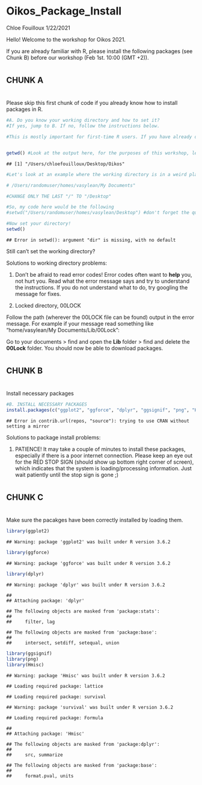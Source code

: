 Oikos\_Package\_Install
================
Chloe Fouilloux
1/22/2021

Hello\! Welcome to the workshop for Oikos 2021.

If you are already familiar with R, please install the following
packages (see Chunk B) before our workshop (Feb 1st. 10:00 (GMT +2)).

# 

## CHUNK A

# 

Please skip this first chunk of code if you already know how to install
packages in R.

``` r
#A. Do you know your working directory and how to set it? 
#If yes, jump to B. If no, follow the instructions below.

#This is mostly important for first-time R users. If you have already downloaded packages before, this will probably not apply to you.


getwd() #Look at the output here, for the purposes of this workshop, let's set the directory to your Desktop. Copy the output of the working directory. 
```

    ## [1] "/Users/chloefouilloux/Desktop/Oikos"

``` r
#Let's look at an example where the working directory is in a weird place:

# /Users/randomuser/homes/vasylean/My Documents"

#CHANGE ONLY THE LAST "/" TO "/Desktop"

#So, my code here would be the following
#setwd("/Users/randomuser/homes/vasylean/Desktop") #don't forget the quotation marks!

#Now set your directory!
setwd() 
```

    ## Error in setwd(): argument "dir" is missing, with no default

Still can’t set the working directory?

Solutions to working directory problems:

1.  Don’t be afraid to read error codes\! Error codes often want to
    **help** you, not hurt you. Read what the error message says and try
    to understand the instructions. If you do not understand what to do,
    try googling the message for fixes.

2.  Locked directory, 00LOCK

Follow the path (wherever the 00LOCK file can be found) output in the
error message. For example if your message read something like
“home/vasylean/My Documents/Lib/00Lock”:

Go to your documents \> find and open the **Lib** folder \> find and
delete the **00Lock** folder. You should now be able to download
packages.

# 

## CHUNK B

# 

Install necessary packages

``` r
#B. INSTALL NECESSARY PACKAGES
install.packages(c("ggplot2", "ggforce", "dplyr", "ggsignif", "png", "Hmisc"))
```

    ## Error in contrib.url(repos, "source"): trying to use CRAN without setting a mirror

Solutions to package install problems:

1.  PATIENCE\! It may take a couple of minutes to install these
    packages, especially if there is a poor internet connection. Please
    keep an eye out for the RED STOP SIGN (should show up bottom right
    corner of screen), which indicates that the system is
    loading/processing information. Just wait patiently until the stop
    sign is gone ;)

# 

## CHUNK C

# 

Make sure the pacakges have been correctly installed by loading them.

``` r
library(ggplot2)
```

    ## Warning: package 'ggplot2' was built under R version 3.6.2

``` r
library(ggforce)
```

    ## Warning: package 'ggforce' was built under R version 3.6.2

``` r
library(dplyr)
```

    ## Warning: package 'dplyr' was built under R version 3.6.2

    ## 
    ## Attaching package: 'dplyr'

    ## The following objects are masked from 'package:stats':
    ## 
    ##     filter, lag

    ## The following objects are masked from 'package:base':
    ## 
    ##     intersect, setdiff, setequal, union

``` r
library(ggsignif)
library(png)
library(Hmisc)
```

    ## Warning: package 'Hmisc' was built under R version 3.6.2

    ## Loading required package: lattice

    ## Loading required package: survival

    ## Warning: package 'survival' was built under R version 3.6.2

    ## Loading required package: Formula

    ## 
    ## Attaching package: 'Hmisc'

    ## The following objects are masked from 'package:dplyr':
    ## 
    ##     src, summarize

    ## The following objects are masked from 'package:base':
    ## 
    ##     format.pval, units
